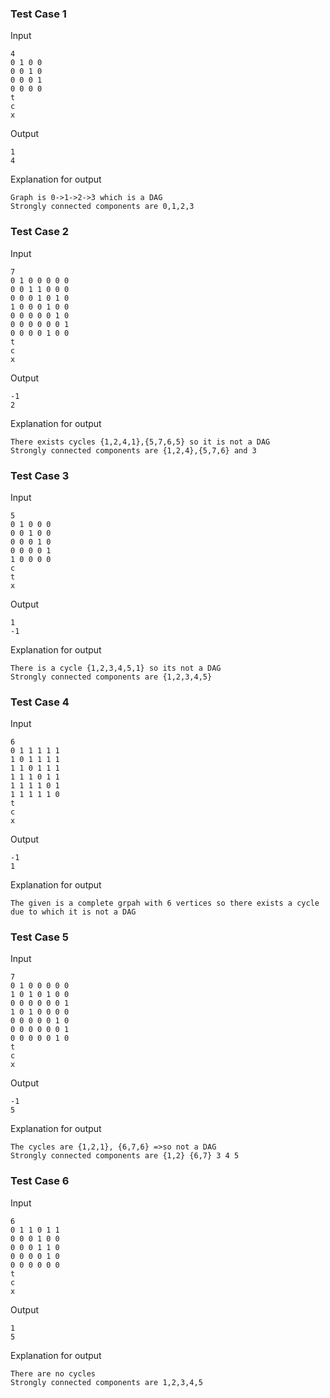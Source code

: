 
### Test Case 1

Input

```
4
0 1 0 0
0 0 1 0
0 0 0 1
0 0 0 0
t
c
x
```

Output

```
1
4
```

Explanation for output

```
Graph is 0->1->2->3 which is a DAG
Strongly connected components are 0,1,2,3
```


### Test Case 2

Input

```
7
0 1 0 0 0 0 0
0 0 1 1 0 0 0
0 0 0 1 0 1 0
1 0 0 0 1 0 0
0 0 0 0 0 1 0
0 0 0 0 0 0 1
0 0 0 0 1 0 0
t
c
x
```

Output

```
-1
2
```

Explanation for output

```
There exists cycles {1,2,4,1},{5,7,6,5} so it is not a DAG
Strongly connected components are {1,2,4},{5,7,6} and 3
```


### Test Case 3

Input

```
5
0 1 0 0 0
0 0 1 0 0
0 0 0 1 0
0 0 0 0 1
1 0 0 0 0
c
t
x
```

Output

```
1
-1
```

Explanation for output

```
There is a cycle {1,2,3,4,5,1} so its not a DAG
Strongly connected components are {1,2,3,4,5}
```


### Test Case 4

Input

```
6
0 1 1 1 1 1
1 0 1 1 1 1
1 1 0 1 1 1
1 1 1 0 1 1
1 1 1 1 0 1
1 1 1 1 1 0
t
c
x
```

Output

```
-1
1
```

Explanation for output

```
The given is a complete grpah with 6 vertices so there exists a cycle due to which it is not a DAG
```

### Test Case 5

Input

```
7
0 1 0 0 0 0 0
1 0 1 0 1 0 0
0 0 0 0 0 0 1
1 0 1 0 0 0 0
0 0 0 0 0 1 0
0 0 0 0 0 0 1
0 0 0 0 0 1 0
t
c
x
```

Output

```
-1
5
```

Explanation for output

```
The cycles are {1,2,1}, {6,7,6} =>so not a DAG
Strongly connected components are {1,2} {6,7} 3 4 5
```


### Test Case 6

Input

```
6
0 1 1 0 1 1
0 0 0 1 0 0
0 0 0 1 1 0
0 0 0 0 1 0
0 0 0 0 0 0
t
c
x
```

Output

```
1
5
```

Explanation for output

```
There are no cycles
Strongly connected components are 1,2,3,4,5
```

